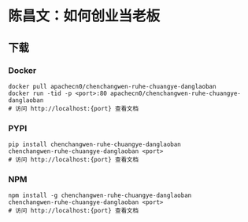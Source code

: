 # 陈昌文：如何创业当老板

## 下载

### Docker

```
docker pull apachecn0/chenchangwen-ruhe-chuangye-danglaoban
docker run -tid -p <port>:80 apachecn0/chenchangwen-ruhe-chuangye-danglaoban
# 访问 http://localhost:{port} 查看文档
```

### PYPI

```
pip install chenchangwen-ruhe-chuangye-danglaoban
chenchangwen-ruhe-chuangye-danglaoban <port>
# 访问 http://localhost:{port} 查看文档
```

### NPM

```
npm install -g chenchangwen-ruhe-chuangye-danglaoban
chenchangwen-ruhe-chuangye-danglaoban <port>
# 访问 http://localhost:{port} 查看文档
```